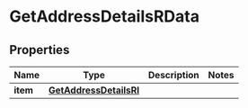 

# GetAddressDetailsRData


## Properties

Name | Type | Description | Notes
------------ | ------------- | ------------- | -------------
**item** | [**GetAddressDetailsRI**](GetAddressDetailsRI.md) |  | 



